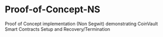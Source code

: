 # Proof-of-Concept-NS
Proof of Concept implementation (Non Segwit) demonstrating CoinVault Smart Contracts Setup and Recovery/Termination
